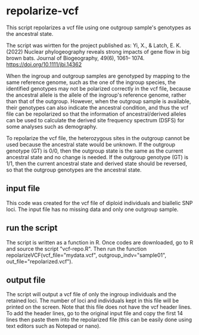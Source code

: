 # repolarize-vcf
This script repolarizes a vcf file using one outgroup sample's genotypes as the ancestral state. 

The script was wirtten for the project published as: Yi, X., & Latch, E. K. (2022) Nuclear phylogeography reveals strong impacts of gene flow in big brown bats. Journal of Biogeography, 49(6), 1061– 1074. https://doi.org/10.1111/jbi.14362

When the ingroup and outgroup samples are genotyped by mapping to the same reference genome, such as the one of the ingroup species, the identified genotypes may not be polarized correctly in the vcf file, because the ancestral allele is the allele of the ingroup's reference genome, rather than that of the outgroup. However, when the outgroup sample is available, their genotypes can also indicate the ancestral condition, and thus the vcf file can be repolarized so that the information of ancestral/derived alleles can be used to calculate the derived site frequency spectrum (DSFS) for some analyses such as demography. 

To repolarize the vcf file, the heterozygous sites in the outgroup cannot be used because the ancestral state would be unknown. If the outgroup genotype (GT) is 0/0, then the outgroup state is the same as the current ancestral state and no change is needed. If the outgroup genotype (GT) is 1/1, then the current ancestral state and derived state should be reversed, so that the outgroup genotypes are the ancestral state.

## input file
This code was created for the vcf file of diploid individuals and biallelic SNP loci. The input file has no missing data and only one outgroup sample. 

## run the script
The script is written as a function in R. Once codes are downloaded, go to R and source the script "vcf-repo.R". Then run the function repolarizeVCF(vcf_file="mydata.vcf", outgroup_indv="sample01", out_file="repolarized.vcf").

## output file
The script will output a vcf file of only the ingroup individuals and the retained loci. The number of loci and individuals kept in this file will be printed on the screen. Note that this file does not have the vcf header lines. To add the header lines, go to the original input file and copy the first 14 lines then paste them into the repolarized file (this can be easily done using text editors such as Notepad or nano). 
